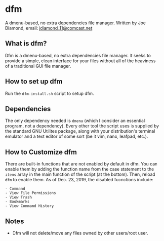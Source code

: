 # dfm
A dmenu-based, no extra dependencies file manager.
Written by Joe Diamond, email: jdiamond_11@comcast.net

## What is dfm?
Dfm is a dmenu-based, no extra dependencies file manager. It seeks to provide a simple, clean interface for your files without all of the heaviness of a traditional GUI file manager.

## How to set up dfm
Run the `dfm-install.sh` script to setup dfm.

## Dependencies
The only dependency needed is `dmenu` (which I consider an essential program, not a dependency).
Every other tool the script uses is supplied by the standard GNU Utilites package, along with your distribution's terminal emulator and a text editor of some sort (be it vim, nano, leafpad, etc.).

## How to Customize dfm
There are built-in functions that are not enabled by default in dfm. You can enable them by adding the function name from the case statement to the `items` array in the main function of the script (at the bottom). Then, reload `dfm` to enable them.
As of Dec. 23, 2019, the disabled fucnctions include:
```
- Command
- View File Permissions
- View Trash
- Bookmarks
- View Command History
```

## Notes
- Dfm will not delete/move any files owned by other users/root user.
